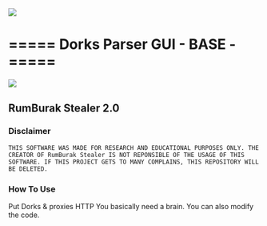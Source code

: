 <img align="center" src='https://cdn.discordapp.com/attachments/1037900641164611659/1059001198184779886/pure-black-background-f82588d3.png'>

# ===== Dorks Parser GUI - BASE - =====

<img align="center" src='https://cdn.discordapp.com/attachments/1016996112919441419/1073685651041558598/image.png'>

<h2>RumBurak Stealer 2.0</h2>

<h3>Disclaimer</h3>

    THIS SOFTWARE WAS MADE FOR RESEARCH AND EDUCATIONAL PURPOSES ONLY. THE CREATOR OF RumBurak Stealer IS NOT REPONSIBLE OF THE USAGE OF THIS SOFTWARE. IF THIS PROJECT GETS TO MANY COMPLAINS, THIS REPOSITORY WILL BE DELETED.








<h3>How To Use</h3>

Put Dorks & proxies HTTP
You basically need a brain.
You can also modify the code.



